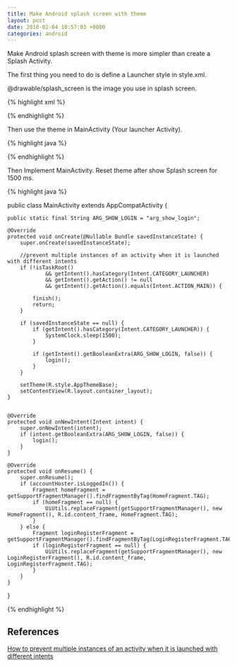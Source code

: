 ```yaml
---
title: Make Android splash screen with theme
layout: post
date: 2018-02-04 10:57:03 +0800
categories: android
---
```


Make Android splash screen with theme is more simpler than create a Splash Activity.

The first thing you need to do is define a Launcher style in style.xml.

@drawable/splash_screen is the image you use in splash screen.

{% highlight xml %}

<style name="AppThemeBase.Launcher" parent="Theme.AppCompat.Light.NoActionBar">
    <item name="android:textColor">@android:color/black</item>
    <item name="android:windowNoTitle">true</item>
    <item name="windowActionBar">false</item>
    <item name="android:windowFullscreen">true</item>
    <item name="android:windowContentOverlay">@null</item>
    <item name="android:windowBackground">@drawable/splash_screen</item>
</style>

{% endhighlight %}

Then use the theme in MainActivity (Your launcher Activity).

{% highlight java %}

<activity android:name=".MainActivity"
    android:alwaysRetainTaskState="true"
    android:screenOrientation="portrait"
    android:windowSoftInputMode="adjustPan"
    android:theme="@style/AppThemeBase.Launcher">
    <intent-filter>
        <action android:name="android.intent.action.MAIN" />
        <category android:name="android.intent.category.LAUNCHER" />
    </intent-filter>
</activity>

{% endhighlight %}

Then Implement MainActivity. Reset theme after show Splash screen for 1500 ms.

{% highlight java %}

public class MainActivity extends AppCompatActivity {

    public static final String ARG_SHOW_LOGIN = "arg_show_login";

    @Override
    protected void onCreate(@Nullable Bundle savedInstanceState) {
        super.onCreate(savedInstanceState);

        //prevent multiple instances of an activity when it is launched with different intents
        if (!isTaskRoot()
                && getIntent().hasCategory(Intent.CATEGORY_LAUNCHER)
                && getIntent().getAction() != null
                && getIntent().getAction().equals(Intent.ACTION_MAIN)) {

            finish();
            return;
        }

        if (savedInstanceState == null) {
            if (getIntent().hasCategory(Intent.CATEGORY_LAUNCHER)) {
                SystemClock.sleep(1500);
            }

            if (getIntent().getBooleanExtra(ARG_SHOW_LOGIN, false)) {
                login();
            }
        }

        setTheme(R.style.AppThemeBase);
        setContentView(R.layout.container_layout);
    }
    
    
    @Override
    protected void onNewIntent(Intent intent) {
        super.onNewIntent(intent);
        if (intent.getBooleanExtra(ARG_SHOW_LOGIN, false)) {
            login();
        }
    }
    
    @Override
    protected void onResume() {
        super.onResume();
        if (accountHoster.isLoggedIn()) {
            Fragment homeFragment = getSupportFragmentManager().findFragmentByTag(HomeFragment.TAG);
            if (homeFragment == null) {
                UiUtils.replaceFragment(getSupportFragmentManager(), new HomeFragment(), R.id.content_frame, HomeFragment.TAG);
            }
        } else {
            Fragment loginRegisterFragment = getSupportFragmentManager().findFragmentByTag(LoginRegisterFragment.TAG);
            if (loginRegisterFragment == null) {
                UiUtils.replaceFragment(getSupportFragmentManager(), new LoginRegisterFragment(), R.id.content_frame, LoginRegisterFragment.TAG);
            }
        }
    }
}

{% endhighlight %}

## References

[How to prevent multiple instances of an activity when it is launched with different intents](https://stackoverflow.com/questions/4341600/how-to-prevent-multiple-instances-of-an-activity-when-it-is-launched-with-differ/7748416)

